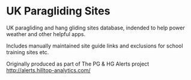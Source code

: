 # UK Paragliding Sites
UK paragliding and hang gliding sites database, indended to help power weather and other helpful apps.

Includes manually maintained site guide links and exclusions for school training sites etc.

Originally produced as part of The PG & HG Alerts project http://alerts.hilltop-analytics.com/
